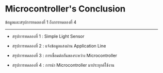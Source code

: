 # Microcontroller's Conclusion

ข้อมูลและสรุปการทดลองที่ 1 ถึงการทดลองที่ 4

-------------------------------

- สรุปการทดลองที่ 1 : Simple Light Sensor

- สรุปการทดลองที่ 2 : แจ้งข้อมูลแสงผ่าน Application Line

- สรุปการทดลองที่ 3 : การเชื่อมต่อกันของระหว่าง Microcontroller

- สรุปการทดลองที่ 4 : การนำ Microcontroller มาประยุกต์ใช้งาน
